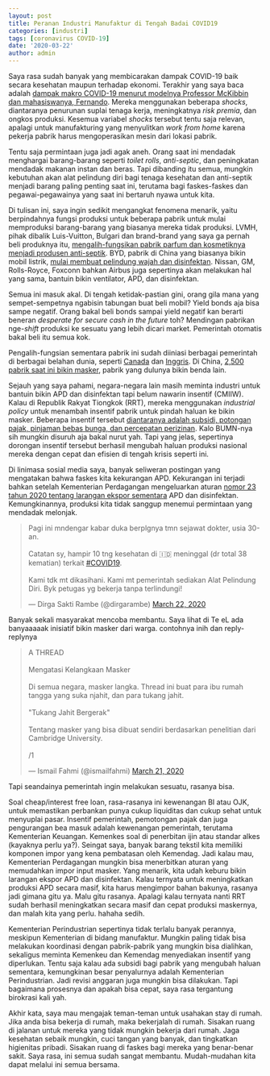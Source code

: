 ```yaml
---
layout: post
title: Peranan Industri Manufaktur di Tengah Badai COVID19
categories: [industri]
tags: [coronavirus COVID-19]
date: '2020-03-22'
author: admin
---
```


Saya rasa sudah banyak yang membicarakan dampak COVID-19 baik secara kesehatan maupun terhadap ekonomi. Terakhir yang saya baca adalah [dampak makro COVID-19 menurut modelnya Professor McKibbin dan mahasiswanya, Fernando](https://cama.crawford.anu.edu.au/publication/cama-working-paper-series/16221/global-macroeconomic-impacts-covid-19-seven-scenarios). Mereka menggunakan beberapa *shocks*, diantaranya penurunan suplai tenaga kerja, meningkatnya *risk premia*, dan ongkos produksi. Kesemua variabel *shocks* tersebut tentu saja relevan, apalagi untuk manufakturing yang menyulitkan *work from home* karena pekerja pabrik harus mengoperasikan mesin dari lokasi pabrik.

Tentu saja permintaan juga jadi agak aneh. Orang saat ini mendadak menghargai barang-barang seperti *toilet rolls*, *anti-septic*, dan peningkatan mendadak makanan instan dan beras.  Tapi dibanding itu semua, mungkin kebutuhan akan alat pelindung diri bagi tenaga kesehatan dan anti-septik menjadi barang paling penting saat ini, terutama bagi faskes-faskes dan pegawai-pegawainya yang saat ini bertaruh nyawa untuk kita.

Di tulisan ini, saya ingin sedikit mengangkat fenomena menarik, yaitu berpindahnya fungsi produksi untuk beberapa pabrik untuk mulai memproduksi barang-barang yang biasanya mereka tidak produksi. LVMH, pihak dibalik Luis-Vuitton, Bulgari dan brand-brand yang saya ga pernah beli produknya itu, [mengalih-fungsikan pabrik parfum dan kosmetiknya menjadi produsen anti-septik](https://fashionista.com/2020/03/fashion-beauty-companies-coronavirus-covid19-manufacturing-products-help). BYD, pabrik di China yang biasanya bikin mobil listrik, [mulai membuat pelindung wajah dan disinfektan](https://www.manufacturingglobal.com/leadership/covid-19-ev-companies-begin-manufacturing-medical-equipment). Nissan, GM, Rolls-Royce, Foxconn bahkan Airbus juga sepertinya akan melakukan hal yang sama, bantuin bikin ventilator, APD, dan disinfektan.

Semua ini masuk akal. Di tengah ketidak-pastian gini, orang gila mana yang sempet-sempetnya ngabisin tabungan buat beli mobil? Yield bonds aja bisa sampe negatif. Orang bakal beli bonds sampai yield negatif kan berarti beneran *desperate for secure cash in the future* toh? Mendingan pabrikan nge-*shift* produksi ke sesuatu yang lebih dicari market. Pemerintah otomatis bakal beli itu semua kok.

Pengalih-fungsian sementara pabrik ini sudah diiniasi berbagai pemerintah di berbagai belahan dunia, seperti [Canada](https://nationalpost.com/news/politics/covid-19-trudeau-announces-plan-to-mobilize-industry-to-produce-medical-supplies) dan [Inggris](https://www.autoblog.com/2020/03/16/coronavirus-british-government-ventilators-automakers-rolls-royce/). Di China, [2,500 pabrik saat ini bikin masker](https://fortune.com/2020/03/17/coronavirus-mask-hand-sanitizer-factory/), pabrik yang dulunya bikin benda lain.

Sejauh yang saya pahami, negara-negara lain masih meminta industri untuk bantuin bikin APD dan disinfektan tapi belum nawarin insentif (CMIIW). Kalau di Republik Rakyat Tiongkok (RRT), mereka menggunakan *industrial policy* untuk menambah insentif pabrik untuk pindah haluan ke bikin masker. Beberapa insentif tersebut [diantaranya adalah subsidi, potongan pajak, pinjaman bebas bunga, dan percepatan perizinan](https://www.scmp.com/economy/global-economy/article/3074821/coronavirus-chinas-mask-making-juggernaut-cranks-gear). Kalo BUMN-nya sih mungkin disuruh aja bakal nurut yah. Tapi yang jelas, sepertinya dorongan insentif tersebut berhasil mengubah haluan produksi nasional mereka dengan cepat dan efisien di tengah krisis seperti ini.

Di linimasa sosial media saya, banyak seliweran postingan yang mengatakan bahwa faskes kita kekurangan APD. Kekurangan ini terjadi bahkan setelah Kementerian Perdagangan mengeluarkan aturan [nomor 23 tahun 2020 tentang larangan ekspor sementara](http://jdih.kemendag.go.id/peraturan/detail/1967/2) APD dan disinfektan. Kemungkinannya, produksi kita tidak sanggup menemui permintaan yang mendadak melonjak.

<blockquote class="twitter-tweet"><p lang="in" dir="ltr">Pagi ini mndengar kabar duka berplgnya tmn sejawat dokter, usia 30-an.<br><br>Catatan sy, hampir 10 tng kesehatan di 🇮🇩 meninggal (dr total 38 kematian) terkait <a href="https://twitter.com/hashtag/COVID19?src=hash&amp;ref_src=twsrc%5Etfw">#COVID19</a>.<br><br>Kami tdk mt dikasihani. Kami mt pemerintah sediakan Alat Pelindung Diri. Byk petugas yg bekerja tanpa terlindungi!</p>&mdash; Dirga Sakti Rambe (@dirgarambe) <a href="https://twitter.com/dirgarambe/status/1241517978522243072?ref_src=twsrc%5Etfw">March 22, 2020</a></blockquote> <script async src="https://platform.twitter.com/widgets.js" charset="utf-8"></script>

Banyak sekali masyarakat mencoba membantu. Saya lihat di Te eL ada banyaaaaak inisiatif bikin masker dari warga. contohnya inih dan reply-replynya

<blockquote class="twitter-tweet"><p lang="in" dir="ltr">A THREAD<br><br>Mengatasi Kelangkaan Masker<br><br>Di semua negara, masker langka. Thread ini buat para ibu rumah tangga yang suka njahit, dan para tukang jahit. <br><br>&quot;Tukang Jahit Bergerak&quot;<br><br>Tentang masker yang bisa dibuat sendiri berdasarkan penelitian dari Cambridge University.<br><br>/1</p>&mdash; Ismail Fahmi (@ismailfahmi) <a href="https://twitter.com/ismailfahmi/status/1241215019494150144?ref_src=twsrc%5Etfw">March 21, 2020</a></blockquote> <script async src="https://platform.twitter.com/widgets.js" charset="utf-8"></script>

Tapi seandainya pemerintah ingin melakukan sesuatu, rasanya bisa.

Soal cheap/interest free loan, rasa-rasanya ini kewenangan BI atau OJK, untuk memastikan perbankan punya cukup liquiditas dan cukup sehat untuk menyuplai pasar. Insentif pemerintah, pemotongan pajak dan juga pengurangan bea masuk adalah kewenangan pemerintah, terutama Kementerian Keuangan. Kemenkes soal di penerbitan ijin atau standar alkes (kayaknya perlu ya?). Seingat saya, banyak barang tekstil kita memiliki komponen impor yang kena pembatasan oleh Kemendag. Jadi kalau mau, Kementerian Perdagangan mungkin bisa menerbitkan aturan yang memudahkan impor input masker. Yang menarik, kita udah keburu bikin larangan ekspor APD dan disinfektan. Kalau ternyata untuk meningkatkan produksi APD secara masif, kita harus mengimpor bahan bakunya, rasanya jadi gimana gitu ya. Malu gitu rasanya. Apalagi kalau ternyata nanti RRT sudah berhasil meningkatkan secara masif dan cepat produksi maskernya, dan malah kita yang perlu. hahaha sedih.

Kementerian Perindustrian sepertinya tidak terlalu banyak perannya, meskipun Kementerian di bidang manufaktur. Mungkin paling tidak bisa melakukan koordinasi dengan pabrik-pabrik yang mungkin bisa dialihkan, sekaligus meminta Kemenkeu dan Kemendag menyediakan insentif yang diperlukan. Tentu saja kalau ada subsidi bagi pabrik yang mengubah haluan sementara, kemungkinan besar penyalurnya adalah Kementerian Perindustrian. Jadi revisi anggaran juga mungkin bisa dilakukan. Tapi bagaimana prosesnya dan apakah bisa cepat, saya rasa tergantung birokrasi kali yah.

Akhir kata, saya mau mengajak teman-teman untuk usahakan stay di rumah. Jika anda bisa bekerja di rumah, maka bekerjalah di rumah. Sisakan ruang di jalanan untuk mereka yang tidak mungkin bekerja dari rumah. Jaga kesehatan sebaik mungkin, cuci tangan yang banyak, dan tingkatkan higienitas pribadi. Sisakan ruang di faskes bagi mereka yang benar-benar sakit. Saya rasa, ini semua sudah sangat membantu. Mudah-mudahan kita dapat melalui ini semua bersama.
